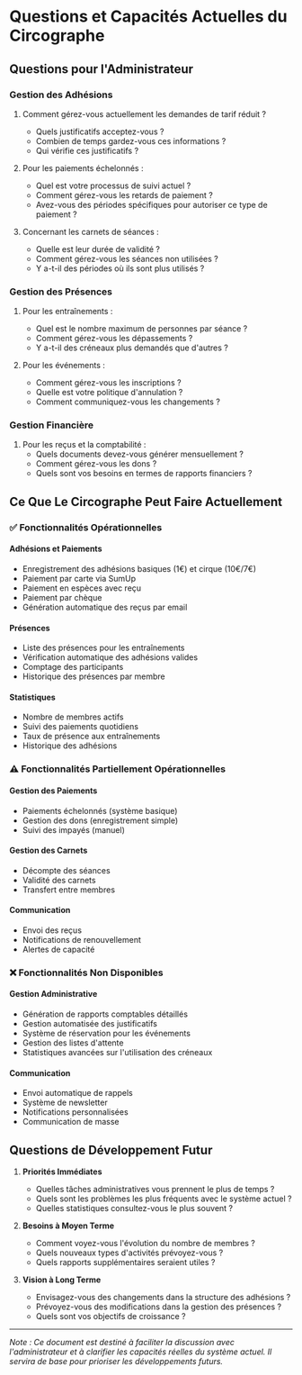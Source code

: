 # Questions et Capacités Actuelles du Circographe

## Questions pour l'Administrateur

### Gestion des Adhésions
1. Comment gérez-vous actuellement les demandes de tarif réduit ?
   - Quels justificatifs acceptez-vous ?
   - Combien de temps gardez-vous ces informations ?
   - Qui vérifie ces justificatifs ?

2. Pour les paiements échelonnés :
   - Quel est votre processus de suivi actuel ?
   - Comment gérez-vous les retards de paiement ?
   - Avez-vous des périodes spécifiques pour autoriser ce type de paiement ?

3. Concernant les carnets de séances :
   - Quelle est leur durée de validité ?
   - Comment gérez-vous les séances non utilisées ?
   - Y a-t-il des périodes où ils sont plus utilisés ?

### Gestion des Présences
1. Pour les entraînements :
   - Quel est le nombre maximum de personnes par séance ?
   - Comment gérez-vous les dépassements ?
   - Y a-t-il des créneaux plus demandés que d'autres ?

2. Pour les événements :
   - Comment gérez-vous les inscriptions ?
   - Quelle est votre politique d'annulation ?
   - Comment communiquez-vous les changements ?

### Gestion Financière
1. Pour les reçus et la comptabilité :
   - Quels documents devez-vous générer mensuellement ?
   - Comment gérez-vous les dons ?
   - Quels sont vos besoins en termes de rapports financiers ?

## Ce Que Le Circographe Peut Faire Actuellement

### ✅ Fonctionnalités Opérationnelles

#### Adhésions et Paiements
- Enregistrement des adhésions basiques (1€) et cirque (10€/7€)
- Paiement par carte via SumUp
- Paiement en espèces avec reçu
- Paiement par chèque
- Génération automatique des reçus par email

#### Présences
- Liste des présences pour les entraînements
- Vérification automatique des adhésions valides
- Comptage des participants
- Historique des présences par membre

#### Statistiques
- Nombre de membres actifs
- Suivi des paiements quotidiens
- Taux de présence aux entraînements
- Historique des adhésions

### ⚠️ Fonctionnalités Partiellement Opérationnelles

#### Gestion des Paiements
- Paiements échelonnés (système basique)
- Gestion des dons (enregistrement simple)
- Suivi des impayés (manuel)

#### Gestion des Carnets
- Décompte des séances
- Validité des carnets
- Transfert entre membres

#### Communication
- Envoi des reçus
- Notifications de renouvellement
- Alertes de capacité

### ❌ Fonctionnalités Non Disponibles

#### Gestion Administrative
- Génération de rapports comptables détaillés
- Gestion automatisée des justificatifs
- Système de réservation pour les événements
- Gestion des listes d'attente
- Statistiques avancées sur l'utilisation des créneaux

#### Communication
- Envoi automatique de rappels
- Système de newsletter
- Notifications personnalisées
- Communication de masse

## Questions de Développement Futur

1. **Priorités Immédiates**
   - Quelles tâches administratives vous prennent le plus de temps ?
   - Quels sont les problèmes les plus fréquents avec le système actuel ?
   - Quelles statistiques consultez-vous le plus souvent ?

2. **Besoins à Moyen Terme**
   - Comment voyez-vous l'évolution du nombre de membres ?
   - Quels nouveaux types d'activités prévoyez-vous ?
   - Quels rapports supplémentaires seraient utiles ?

3. **Vision à Long Terme**
   - Envisagez-vous des changements dans la structure des adhésions ?
   - Prévoyez-vous des modifications dans la gestion des présences ?
   - Quels sont vos objectifs de croissance ?

---

*Note : Ce document est destiné à faciliter la discussion avec l'administrateur et à clarifier les capacités réelles du système actuel. Il servira de base pour prioriser les développements futurs.* 